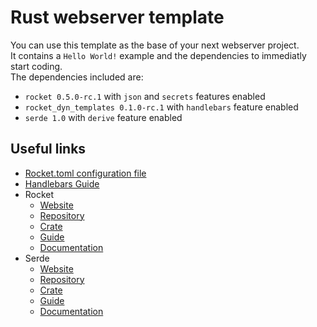 # Rust webserver template
You can use this template as the base of your next webserver project.  
It contains a `Hello World!` example and the dependencies to immediatly start coding.  
The dependencies included are:
- `rocket 0.5.0-rc.1` with `json` and `secrets` features enabled
- `rocket_dyn_templates 0.1.0-rc.1` with `handlebars` feature enabled
- `serde 1.0` with `derive` feature enabled

## Useful links
- [Rocket.toml configuration file](https://rocket.rs/v0.5-rc/guide/configuration/#rockettoml)
- [Handlebars Guide](https://handlebarsjs.com/guide/)
- Rocket
  - [Website](https://rocket.rs/)
  - [Repository](https://github.com/SergioBenitez/Rocket)
  - [Crate](https://crates.io/crates/rocket)
  - [Guide](https://rocket.rs/v0.5-rc/guide/)
  - [Documentation](https://api.rocket.rs/v0.5-rc/rocket/)
- Serde
  - [Website](https://serde.rs/)
  - [Repository](https://github.com/serde-rs/serde)
  - [Crate](https://crates.io/crates/serde)
  - [Guide](https://serde.rs/)
  - [Documentation](https://docs.serde.rs/serde/)
